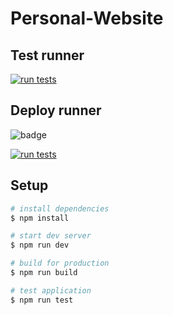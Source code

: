 # Personal-Website

## Test runner

[![run tests](https://github.com/fabianwaller/personal-website/actions/workflows/test.yml/badge.svg?branch=dev)](https://github.com/fabianwaller/personal-website/actions/workflows/test.yml)

## Deploy runner

![badge](https://github.com/fabianwaller/personal-website/actions/workflows/deploy.yml/badge.svg)

[![run tests](https://github.com/fabianwaller/personal-website/actions/workflows/test.yml/badge.svg?branch=dev)](https://github.com/fabianwaller/personal-website/actions/workflows/test.yml)

## Setup

```bash
# install dependencies
$ npm install

# start dev server
$ npm run dev

# build for production
$ npm run build

# test application
$ npm run test
```